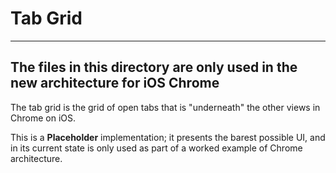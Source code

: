 # Tab Grid

-----
**The files in this directory are only used in the new architecture for iOS
Chrome**
-----

The tab grid is the grid of open tabs that is "underneath" the other views in
Chrome on iOS.

This is a **Placeholder** implementation; it presents the barest possible UI,
and in its current state is only used as part of a worked example of Chrome
architecture.

